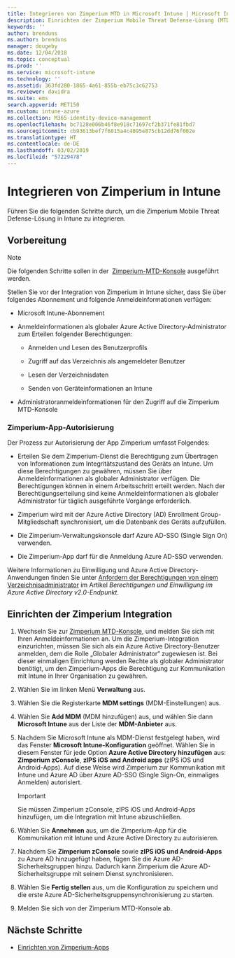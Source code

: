 ```yaml
---
title: Integrieren von Zimperium MTD in Microsoft Intune | Microsoft Intune
description: Einrichten der Zimperium Mobile Threat Defense-Lösung (MTD) in Microsoft Intune, um den Zugriff mobiler Geräte auf Ihre Unternehmensressourcen zu steuern.
keywords: ''
author: brenduns
ms.author: brenduns
manager: dougeby
ms.date: 12/04/2018
ms.topic: conceptual
ms.prod: ''
ms.service: microsoft-intune
ms.technology: ''
ms.assetid: 363fd280-1865-4a61-855b-eb75c3c62753
ms.reviewer: davidra
ms.suite: ems
search.appverid: MET150
ms.custom: intune-azure
ms.collection: M365-identity-device-management
ms.openlocfilehash: bc7128e006b46f8e918c71697cf2b371fe81fbd7
ms.sourcegitcommit: cb93613bef7f6015a4c4095e875cb12dd76f002e
ms.translationtype: HT
ms.contentlocale: de-DE
ms.lasthandoff: 03/02/2019
ms.locfileid: "57229478"
---
```

# <a name="integrate-zimperium-with-intune"></a>Integrieren von Zimperium in Intune

Führen Sie die folgenden Schritte durch, um die Zimperium Mobile Threat Defense-Lösung in Intune zu integrieren.

## <a name="before-you-begin"></a>Vorbereitung

> [!NOTE]
> Die folgenden Schritte sollen in der  [Zimperium-MTD-Konsole](https://sso.zimperium.com/signon/aad/) ausgeführt werden.

Stellen Sie vor der Integration von Zimperium in Intune sicher, dass Sie über folgendes Abonnement und folgende Anmeldeinformationen verfügen:

-   Microsoft Intune-Abonnement

-   Anmeldeinformationen als globaler Azure Active Directory-Administrator zum Erteilen folgender Berechtigungen:

    -   Anmelden und Lesen des Benutzerprofils

    -   Zugriff auf das Verzeichnis als angemeldeter Benutzer

    -   Lesen der Verzeichnisdaten

    -   Senden von Geräteinformationen an Intune

-   Administratoranmeldeinformationen für den Zugriff auf die Zimperium MTD-Konsole

### <a name="zimperium-app-authorization"></a>Zimperium-App-Autorisierung

Der Prozess zur Autorisierung der App Zimperium umfasst Folgendes:

-   Erteilen Sie dem Zimperium-Dienst die Berechtigung zum Übertragen von Informationen zum Integritätszustand des Geräts an Intune. Um diese Berechtigungen zu gewähren, müssen Sie über Anmeldeinformationen als globaler Administrator verfügen. Die Berechtigungen können in einem Arbeitsschritt erteilt werden. Nach der Berechtigungserteilung sind keine Anmeldeinformationen als globaler Administrator für täglich ausgeführte Vorgänge erforderlich.

-   Zimperium wird mit der Azure Active Directory (AD) Enrollment Group-Mitgliedschaft synchronisiert, um die Datenbank des Geräts aufzufüllen.

-   Die Zimperium-Verwaltungskonsole darf Azure AD-SSO (Single Sign On) verwenden.

-   Die Zimperium-App darf für die Anmeldung Azure AD-SSO verwenden.

Weitere Informationen zu Einwilligung und Azure Active Directory-Anwendungen finden Sie unter [Anfordern der Berechtigungen von einem Verzeichnisadministrator](https://docs.microsoft.com/azure/active-directory/develop/v2-permissions-and-consent#request-the-permissions-from-a-directory-admin) im Artikel *Berechtigungen und Einwilligung im Azure Active Directory v2.0-Endpunkt*.


## <a name="to-set-up-zimperium-integration"></a>Einrichten der Zimperium Integration

1.  Wechseln Sie zur [Zimperium MTD-Konsole](https://sso.zimperium.com/signon/aad/), und melden Sie sich mit Ihren Anmeldeinformationen an. Um die Zimperium-Integration einzurichten, müssen Sie sich als ein Azure Active Directory-Benutzer anmelden, dem die Rolle „Globaler Administrator“ zugewiesen ist. Bei dieser einmaligen Einrichtung werden Rechte als globaler Administrator benötigt, um den Zimperium-Apps die Berechtigung zur Kommunikation mit Intune in Ihrer Organisation zu gewähren. 

2.  Wählen Sie im linken Menü **Verwaltung** aus.

3.  Wählen Sie die Registerkarte **MDM settings** (MDM-Einstellungen) aus.

4.  Wählen Sie **Add MDM** (MDM hinzufügen) aus, und wählen Sie dann **Microsoft Intune** aus der Liste der **MDM-Anbieter** aus.

5.  Nachdem Sie Microsoft Intune als MDM-Dienst festgelegt haben, wird das Fenster **Microsoft Intune-Konfiguration** geöffnet. Wählen Sie in diesem Fenster für jede Option **Azure Active Directory hinzufügen** aus: **Zimperium zConsole**, **zIPS iOS and Android apps** (zIPS iOS und Android-Apps). Auf diese Weise wird Zimperium zur Kommunikation mit Intune und Azure AD über Azure AD-SSO (Single Sign-On, einmaliges Anmelden) autorisiert.

    > [!IMPORTANT]  
    > Sie müssen Zimperium zConsole, zIPS iOS und Android-Apps hinzufügen, um die Integration mit Intune abzuschließen.

6.  Wählen Sie **Annehmen** aus, um die Zimperium-App für die Kommunikation mit Intune und Azure Active Directory zu autorisieren.

7.  Nachdem Sie **Zimperium zConsole** sowie **zIPS iOS und Android-Apps** zu Azure AD hinzugefügt haben, fügen Sie die Azure AD-Sicherheitsgruppen hinzu. Dadurch kann Zimperium die Azure AD-Sicherheitsgruppe mit seinem Dienst synchronisieren.

8.  Wählen Sie **Fertig stellen** aus, um die Konfiguration zu speichern und die erste Azure AD-Sicherheitsgruppensynchronisierung zu starten.

9.  Melden Sie sich von der Zimperium MTD-Konsole ab.

## <a name="next-steps"></a>Nächste Schritte

-   [Einrichten von Zimperium-Apps](mtd-apps-ios-app-configuration-policy-add-assign.md)
